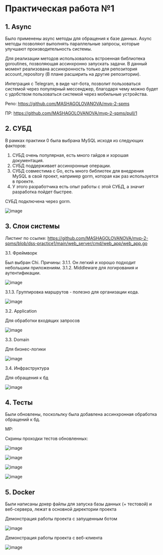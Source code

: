 # **Практическая работа №1**

## 1. **Async**


   
   Было применены async методы для обращения к базе данных.
   Async методы позволяют выполнять параллельные запросы, которые улучшают производительность системы.
   
   Для реализации методов использовалось встроенная библиотека goroutines, позволяющая ассинхронно запускать задачи.
   В данный момент реализована ассинхронность только для репозитория account_repository (В плане расширить на другие репозитории).

   Интеграция с Telegram, в виде чат-бота, позволит пользоваться системой через популярный мессенджер,
   благодаря чему можно будет с удобством пользоваться системой через мобильные устройства.
   
   Репо: https://github.com/MASHAGOLOVANOVA/mvp-2-spms
   
   ПР: https://github.com/MASHAGOLOVANOVA/mvp-2-spms/pull/1

## 2. **СУБД**
  В рамках практики 0 была выбрана MySQL исходя из следующих факторов:
  1. СУБД очень популярная, есть много гайдов и хорошая документация.
  2. СУБД поддерживает ассинхронные операции.
  3. СУБД совместима с Go, есть много библиотек для внедрения MySQL в свой проект, например gorm, которая как раз используется в проекте.
  4. У этого разработчика есть опыт работы с этой СУБД, а значит разработка пойдет быстрее.

  СУБД подключена через gorm.

 ![image](https://github.com/user-attachments/assets/64714088-6e64-4c1a-a654-01be06d54c35)


## 3. **Слои системы**

  Листинг по ссылке: https://github.com/MASHAGOLOVANOVA/mvp-2-spms/blob/dss-practice1/main/web_server/cmd/web_app/web_app.go
   
  
  3.1.	Фреймворк

  Был выбран Chi. Причины:
  3.1.1. Он легкий и хорошо подходит небольшим приложениям.
  3.1.2. Middleware для логирования и аутентификации.

  ![image](https://github.com/user-attachments/assets/8ffd92c9-0ec5-4735-b0e5-c452bba40fed)

  3.1.3. Группировка маршрутов - полезно для организации кода.

 ![image](https://github.com/user-attachments/assets/0f92951e-f91b-4cb0-bda6-f7b0af99c25e)

    
  3.2.	Application
  
  Для обработки входящих запросов

  ![image](https://github.com/user-attachments/assets/8376e8c3-138a-4fd8-8587-fd8d063551c4)


  3.3.	Domain

  Для бизнес-логики

  ![image](https://github.com/user-attachments/assets/9a86eb5b-2605-4858-b0c6-bfab6fa44de6)

  
  3.4.	Инфраструктура

  Для обращения к бд

  ![image](https://github.com/user-attachments/assets/54df5c7a-2cec-4eca-84a4-7b1ff7d033d6)

## 4. **Тесты**

  Были обновлены, поскольлку была добавлена ассинхронная обработка обращений к бд.

  МР:

  Скрины проходки тестов обновленных:

![image](https://github.com/user-attachments/assets/f92907ee-fe16-4f81-8e18-2a07cfac3023)

![image](https://github.com/user-attachments/assets/82e7e122-8eb5-40bf-a486-0b2996b17c0f)

![image](https://github.com/user-attachments/assets/0ec2ce6d-34e4-4754-8372-b11683c7adfd)

![image](https://github.com/user-attachments/assets/03d48037-344b-4ff5-9ea3-a300843b2a25)

## 5. **Docker**

Были написаны докер файлы для запуска базы данных (+ тестовой) и веб-сервера, лежат в основной директории проекта

Демонстрация работы проекта с запущенным ботом

![image](https://github.com/user-attachments/assets/42572845-86cd-43bb-a0fb-494a67a8b32e)

Демонстрация работы проекта с веб-клиента

![image](https://github.com/user-attachments/assets/aed76a1e-13ec-4136-9015-30fbe2563f82)


